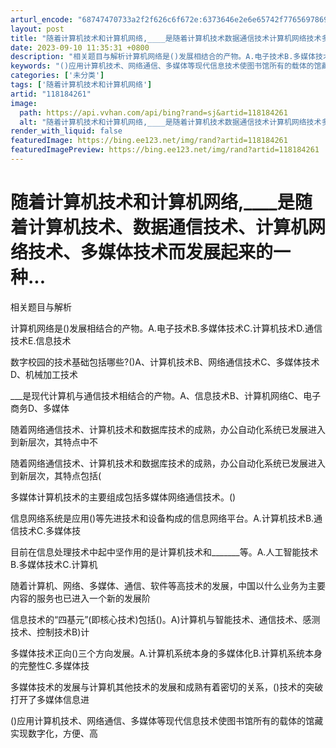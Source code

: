 ```yaml
---
arturl_encode: "68747470733a2f2f626c6f672e:6373646e2e6e65742f77656978696e5f33343132333032332f:61727469636c652f64657461696c732f313138313834323631"
layout: post
title: "随着计算机技术和计算机网络,____是随着计算机技术数据通信技术计算机网络技术多媒体技术而发展起来的一种..."
date: 2023-09-10 11:35:31 +0800
description: "相关题目与解析计算机网络是()发展相结合的产物。A.电子技术B.多媒体技术C.计算机技术D.通信技术"
keywords: "()应用计算机技术、网络通信、多媒体等现代信息技术使图书馆所有的载体的馆藏实现"
categories: ['未分类']
tags: ['随着计算机技术和计算机网络']
artid: "118184261"
image:
  path: https://api.vvhan.com/api/bing?rand=sj&artid=118184261
  alt: "随着计算机技术和计算机网络,____是随着计算机技术数据通信技术计算机网络技术多媒体技术而发展起来的一种..."
render_with_liquid: false
featuredImage: https://bing.ee123.net/img/rand?artid=118184261
featuredImagePreview: https://bing.ee123.net/img/rand?artid=118184261
---
```


# 随着计算机技术和计算机网络,\_\_\_\_是随着计算机技术、数据通信技术、计算机网络技术、多媒体技术而发展起来的一种...

相关题目与解析

计算机网络是()发展相结合的产物。A.电子技术B.多媒体技术C.计算机技术D.通信技术E.信息技术

数字校园的技术基础包括哪些?()A、计算机技术B、网络通信技术C、多媒体技术D、机械加工技术

\_\_\_是现代计算机与通信技术相结合的产物。A、信息技术B、计算机网络C、电子商务D、多媒体

随着网络通信技术、计算机技术和数据库技术的成熟，办公自动化系统已发展进入到新层次，其特点中不

随着网络通信技术、计算机技术和数据库技术的成熟，办公自动化系统已发展进入到新层次，其特点包括(

多媒体计算机技术的主要组成包括多媒体网络通信技术。()

信息网络系统是应用()等先进技术和设备构成的信息网络平台。A.计算机技术B.通信技术C.多媒体技

目前在信息处理技术中起中坚作用的是计算机技术和\_\_\_\_\_\_\_等。A.人工智能技术B.多媒体技术C.计算机

随着计算机、网络、多媒体、通信、软件等高技术的发展，中国以什么业务为主要内容的服务也已进入一个新的发展阶

信息技术的“四基元”(即核心技术)包括()。A)计算机与智能技术、通信技术、感测技术、控制技术B)计

多媒体技术正向()三个方向发展。A.计算机系统本身的多媒体化B.计算机系统本身的完整性C.多媒体技

多媒体技术的发展与计算机其他技术的发展和成熟有着密切的关系，()技术的突破打开了多媒体信息进

()应用计算机技术、网络通信、多媒体等现代信息技术使图书馆所有的载体的馆藏实现数字化，方便、高